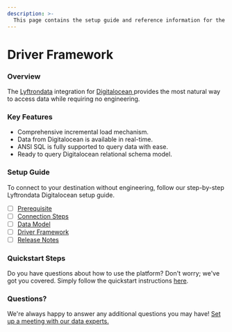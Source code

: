 ```yaml
---
description: >-
  This page contains the setup guide and reference information for the Digitalocean source connector.
---
```


# Driver Framework

### Overview

The [Lyftrondata](https://www.lyftrondata.com/) integration for [Digitalocean](https://www.lyftrondata.com/integration/digitalocean/)[ ](https://www.lyftrondata.com/integration/digitalocean/)provides the most natural way to access data while requiring no engineering.

### Key Features

* Comprehensive incremental load mechanism.
* Data from Digitalocean is available in real-time.&#x20;
* ANSI SQL is fully supported to query data with ease.
* Ready to query Digitalocean relational schema model.

### Setup Guide

To connect to your destination without engineering, follow our step-by-step Lyftrondata Digitalocean setup guide.

* [ ] [Prerequisite](../../technology-analytics/digitalocean/prerequisite.md)
* [ ] [Connection Steps](../../technology-analytics/digitalocean/connection-steps.md)
* [ ] [Data Model](../../technology-analytics/digitalocean/data-model/)
* [ ] [Driver Framework](../../technology-analytics/digitalocean/driver-framework/)
* [ ] [Release Notes](../../technology-analytics/digitalocean/release-notes.md)

### Quickstart Steps

Do you have questions about how to use the platform? Don't worry; we've got you covered. Simply follow the quickstart instructions [here](../../../quickstart-steps.md).

### Questions? <a href="#questions" id="questions"></a>

We're always happy to answer any additional questions you may have! [Set up a meeting with our data experts.](https://www.lyftrondata.com/book-a-meeting/)


